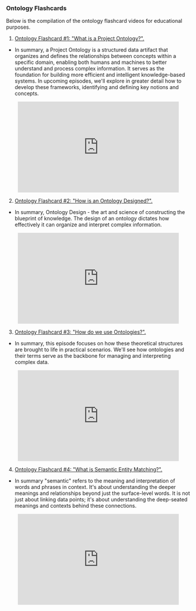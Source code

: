 ### **Ontology Flashcards**

Below is the compilation of the ontology flashcard videos for educational purposes.

1. [Ontology Flashcard #1: "What is a Project Ontology?".](https://youtu.be/5Lj76uJwL3c?si=LdcZzCKqeY3mKkrW)

- In summary, a Project Ontology is a structured data artifact that organizes and defines the relationships between concepts within a specific domain, enabling both humans and machines to better understand and process complex information. It serves as the foundation for building more efficient and intelligent knowledge-based systems. In upcoming episodes, we'll explore in greater detail how to develop these frameworks, identifying and defining key notions and concepts.
<div style="text-align: center;">
  <iframe width="440" height="248" 
          src="https://www.youtube.com/embed/5Lj76uJwL3c" 
          title="Ontology Flashcard #1: What is a Project Ontology?" 
          frameborder="0" 
          allow="accelerometer; autoplay; clipboard-write; encrypted-media; gyroscope; picture-in-picture; web-share" 
          referrerpolicy="strict-origin-when-cross-origin" 
          allowfullscreen>
  </iframe>
</div>

2. [Ontology Flashcard #2: "How is an Ontology Designed?".](https://youtu.be/pcAGVno_kYA?si=tqhHwV0RDs_aJkXw)

- In summary, Ontology Design - the art and science of constructing the blueprint of knowledge. The design of an ontology dictates how effectively it can organize and interpret complex information.
<div style="text-align: center;">
  <iframe width="440" height="248" 
          src="https://www.youtube.com/embed/pcAGVno_kYA" 
          title="Ontology Flashcard #1: What is a Project Ontology?" 
          frameborder="0" 
          allow="accelerometer; autoplay; clipboard-write; encrypted-media; gyroscope; picture-in-picture; web-share" 
          referrerpolicy="strict-origin-when-cross-origin" 
          allowfullscreen>
  </iframe>
</div>

3. [Ontology Flashcard #3: "How do we use Ontologies?".](https://youtu.be/mmbdmo_GG48?si=27dzvWwxwp1cgiqY)

- In summary, this episode focuses on how these theoretical structures are brought to life in practical scenarios. We'll see how ontologies and their terms serve as the backbone for managing and interpreting complex data.
<div style="text-align: center;">
  <iframe width="440" height="248" 
          src="https://www.youtube.com/embed/mmbdmo_GG48" 
          title="Ontology Flashcard #1: What is a Project Ontology?" 
          frameborder="0" 
          allow="accelerometer; autoplay; clipboard-write; encrypted-media; gyroscope; picture-in-picture; web-share" 
          referrerpolicy="strict-origin-when-cross-origin" 
          allowfullscreen>
  </iframe>
</div>

4. [Ontology Flashcard #4: "What is Semantic Entity Matching?".](https://youtu.be/ahgAFEyymBw?si=pUh8UDkn3ar9GXcK)

- In summary "semantic" refers to the meaning and interpretation of words and phrases in context. It's about understanding the deeper meanings and relationships beyond just the surface-level words. It is not just about linking data points; it's about understanding the deep-seated meanings and contexts behind these connections.
<div style="text-align: center;">
  <iframe width="440" height="248" 
          src="https://www.youtube.com/embed/ahgAFEyymBw" 
          title="Ontology Flashcard #1: What is a Project Ontology?" 
          frameborder="0" 
          allow="accelerometer; autoplay; clipboard-write; encrypted-media; gyroscope; picture-in-picture; web-share" 
          referrerpolicy="strict-origin-when-cross-origin" 
          allowfullscreen>
  </iframe>
</div>
